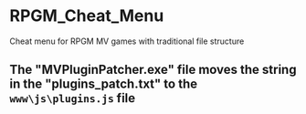 # RPGM_Cheat_Menu
Cheat menu for RPGM MV games with traditional file structure

## The "MVPluginPatcher.exe" file moves the string in the "plugins_patch.txt" to the `www\js\plugins.js` file
